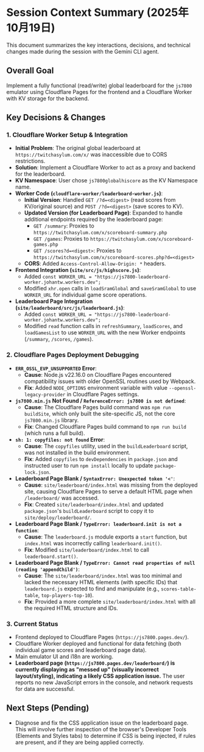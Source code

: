 # Session Context Summary (2025年10月19日)

This document summarizes the key interactions, decisions, and technical changes made during the session with the Gemini CLI agent.

## Overall Goal

Implement a fully functional (read/write) global leaderboard for the `js7800` emulator using Cloudflare Pages for the frontend and a Cloudflare Worker with KV storage for the backend.

## Key Decisions & Changes

### 1. Cloudflare Worker Setup & Integration

- **Initial Problem**: The original global leaderboard at `https://twitchasylum.com/x/` was inaccessible due to CORS restrictions.
- **Solution**: Implement a Cloudflare Worker to act as a proxy and backend for the leaderboard.
- **KV Namespace**: User chose `js7800globalhiscore` as the KV Namespace name.
- **Worker Code (`cloudflare-worker/leaderboard-worker.js`)**:
    - **Initial Version**: Handled `GET /?d=<digest>` (read scores from KV/original source) and `POST /?d=<digest>` (save scores to KV).
    - **Updated Version (for Leaderboard Page)**: Expanded to handle additional endpoints required by the leaderboard page:
        - `GET /summary`: Proxies to `https://twitchasylum.com/x/scoreboard-summary.php`
        - `GET /games`: Proxies to `https://twitchasylum.com/x/scoreboard-games.php`
        - `GET /scores?d=<digest>`: Proxies to `https://twitchasylum.com/x/scoreboard-scores.php?d=<digest>`
    - **CORS**: Added `Access-Control-Allow-Origin: *` headers.
- **Frontend Integration (`site/src/js/highscore.js`)**:
    - Added `const WORKER_URL = "https://js7800-leaderboard-worker.johantw.workers.dev";`
    - Modified `xhr.open` calls in `loadSramGlobal` and `saveSramGlobal` to use `WORKER_URL` for individual game score operations.
- **Leaderboard Page Integration (`site/leaderboard/src/js/leaderboard.js`)**:
    - Added `const WORKER_URL = "https://js7800-leaderboard-worker.johantw.workers.dev";`
    - Modified `read` function calls in `refreshSummary`, `loadScores`, and `loadGamesList` to use `WORKER_URL` with the new Worker endpoints (`/summary`, `/scores`, `/games`).

### 2. Cloudflare Pages Deployment Debugging

- **`ERR_OSSL_EVP_UNSUPPORTED` Error**:
    - **Cause**: Node.js v22.16.0 on Cloudflare Pages encountered compatibility issues with older OpenSSL routines used by Webpack.
    - **Fix**: Added `NODE_OPTIONS` environment variable with value `--openssl-legacy-provider` in Cloudflare Pages settings.
- **`js7800.min.js` Not Found / `ReferenceError: js7800 is not defined`**:
    - **Cause**: The Cloudflare Pages build command was `npm run buildSite`, which only built the site-specific JS, not the core `js7800.min.js` library.
    - **Fix**: Changed Cloudflare Pages build command to `npm run build` (which runs a full build).
- **`sh: 1: copyfiles: not found` Error**:
    - **Cause**: The `copyfiles` utility, used in the `buildLeaderboard` script, was not installed in the build environment.
    - **Fix**: Added `copyfiles` to `devDependencies` in `package.json` and instructed user to run `npm install` locally to update `package-lock.json`.
- **Leaderboard Page Blank / `SyntaxError: Unexpected token '<'`**:
    - **Cause**: `site/leaderboard/index.html` was missing from the deployed site, causing Cloudflare Pages to serve a default HTML page when `/leaderboard/` was accessed.
    - **Fix**: Created `site/leaderboard/index.html` and updated `package.json`'s `buildLeaderboard` script to copy it to `site/deploy/leaderboard/`.
- **Leaderboard Page Blank / `TypeError: leaderboard.init is not a function`**:
    - **Cause**: The `leaderboard.js` module exports a `start` function, but `index.html` was incorrectly calling `leaderboard.init()`.
    - **Fix**: Modified `site/leaderboard/index.html` to call `leaderboard.start()`.
- **Leaderboard Page Blank / `TypeError: Cannot read properties of null (reading 'appendChild')`**:
    - **Cause**: The `site/leaderboard/index.html` was too minimal and lacked the necessary HTML elements (with specific IDs) that `leaderboard.js` expected to find and manipulate (e.g., `scores-table-table`, `top-players-top-10`).
    - **Fix**: Provided a more complete `site/leaderboard/index.html` with all the required HTML structure and IDs.

### 3. Current Status

- Frontend deployed to Cloudflare Pages (`https://js7800.pages.dev/`).
- Cloudflare Worker deployed and functional for data fetching (both individual game scores and leaderboard page data).
- Main emulator UI and i18n are working.
- **Leaderboard page (`https://js7800.pages.dev/leaderboard/`) is currently displaying as "messed up" (visually incorrect layout/styling), indicating a likely CSS application issue.** The user reports no new JavaScript errors in the console, and network requests for data are successful.

## Next Steps (Pending)

- Diagnose and fix the CSS application issue on the leaderboard page. This will involve further inspection of the browser's Developer Tools (Elements and Styles tabs) to determine if CSS is being injected, if rules are present, and if they are being applied correctly.
